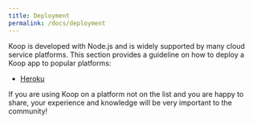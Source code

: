 ```yaml
---
title: Deployment
permalink: /docs/deployment
---
```


Koop is developed with Node.js and is widely supported by many cloud service platforms. This section provides a guideline on how to deploy a Koop app to popular platforms:

* [Heroku](/docs/deployment/heroku)

If you are using Koop on a platform not on the list and you are happy to share, your experience and knowledge will be very important to the community!